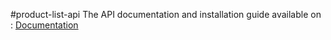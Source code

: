 #product-list-api
The API documentation and installation guide available on : [Documentation](/docs/index.adoc)